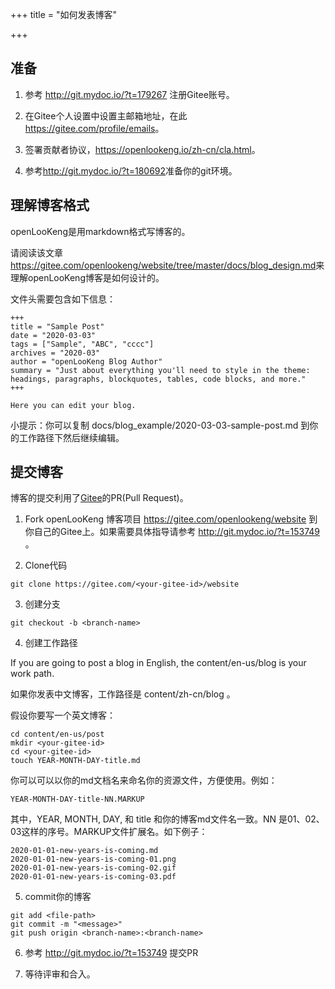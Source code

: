 +++
title = "如何发表博客"

+++


## 准备

1. 参考 <http://git.mydoc.io/?t=179267> 注册Gitee账号。

1. 在Gitee个人设置中设置主邮箱地址，在此<https://gitee.com/profile/emails>。

1. 签署贡献者协议，<https://openlookeng.io/zh-cn/cla.html>。

1. 参考<http://git.mydoc.io/?t=180692>准备你的git环境。

## 理解博客格式

openLooKeng是用markdown格式写博客的。

请阅读该文章<https://gitee.com/openlookeng/website/tree/master/docs/blog_design.md>来理解openLooKeng博客是如何设计的。

文件头需要包含如下信息：
```
+++
title = "Sample Post"
date = "2020-03-03"
tags = ["Sample", "ABC", "cccc"]
archives = "2020-03"
author = "openLooKeng Blog Author"
summary = "Just about everything you'll need to style in the theme: headings, paragraphs, blockquotes, tables, code blocks, and more."
+++

Here you can edit your blog. 
```

小提示：你可以复制 docs/blog_example/2020-03-03-sample-post.md 到你的工作路径下然后继续编辑。

## 提交博客

博客的提交利用了[Gitee](gitee.com)的PR(Pull Request)。

1. Fork openLooKeng 博客项目 <https://gitee.com/openlookeng/website> 到你自己的Gitee上。如果需要具体指导请参考 <http://git.mydoc.io/?t=153749> 。

2. Clone代码

```
git clone https://gitee.com/<your-gitee-id>/website
```

3. 创建分支

```
git checkout -b <branch-name>
```

4. 创建工作路径

If you are going to post a blog in English, the content/en-us/blog is your work path. 

如果你发表中文博客，工作路径是 content/zh-cn/blog 。

假设你要写一个英文博客：

```
cd content/en-us/post
mkdir <your-gitee-id>
cd <your-gitee-id>
touch YEAR-MONTH-DAY-title.md
```

你可以可以以你的md文档名来命名你的资源文件，方便使用。例如： 

```
YEAR-MONTH-DAY-title-NN.MARKUP
```


其中，YEAR, MONTH, DAY, 和 title 和你的博客md文件名一致。NN 是01、02、03这样的序号。MARKUP文件扩展名。如下例子：

```
2020-01-01-new-years-is-coming.md
2020-01-01-new-years-is-coming-01.png
2020-01-01-new-years-is-coming-02.gif
2020-01-01-new-years-is-coming-03.pdf
```

5. commit你的博客

```
git add <file-path>
git commit -m "<message>"
git push origin <branch-name>:<branch-name>
```

6. 参考 <http://git.mydoc.io/?t=153749> 提交PR

7. 等待评审和合入。
